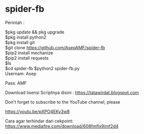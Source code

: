 # spider-fb
Perintah :

$pkg update &amp;&amp; pkg upgrade  
$pkg install python2  
$pkg install git  
$git clone https://github.com/AsepAMF/spider-fb  
$pip2 install mechanize  
$pip2 install requests  
$ls  
$cd  spider-fb 
$python2 spider-fb.py  
Usernam: Asep

Pass: AMF

Download lisensi Scriptnya disini : https://tatawirdat.blogspot.com  

Don't forget to subscribe to the YouTube channel, please

https://youtu.be/pXPO4EKv3w8

Cara agar terhindar dari cekpoint: 
https://www.mediafire.com/download/608fmflx9imf2d4
